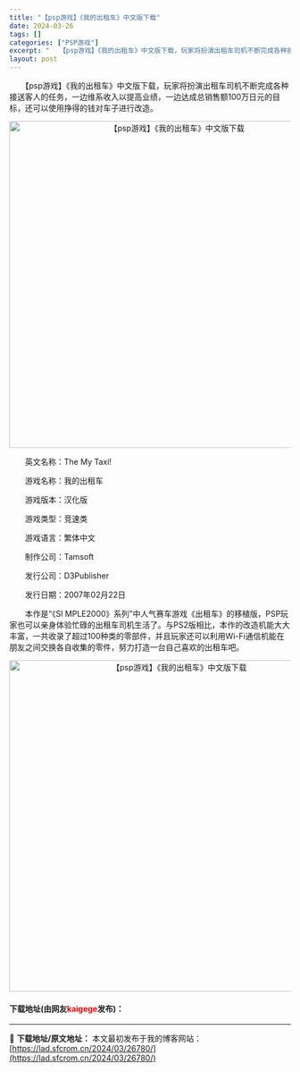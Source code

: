 ```yaml
---
title: "【psp游戏】《我的出租车》中文版下载"
date: 2024-03-26
tags: []
categories: ["PSP游戏"]
excerpt: "　　【psp游戏】《我的出租车》中文版下载，玩家将扮演出租车司机不断完成各种接送客人的任务，一边维系收入以提高业绩，一边达成总销售额100万日元的目标，还可以使用挣得的钱对车子进行改造。 　　英文名称：The My Taxi! 　　游戏名称：我的出租车 　　游戏版本：汉化版 　　游戏类型：竞速类 　&hellip;"
layout: post
---
```


 <p>　　【psp游戏】《我的出租车》中文版下载，玩家将扮演出租车司机不断完成各种接送客人的任务，一边维系收入以提高业绩，一边达成总销售额100万日元的目标，还可以使用挣得的钱对车子进行改造。</p> <p align="center"><img align="" border="0" src="https://lad.sfcrom.cn/wp-content/uploads/2024/03/20240325_6601fc4a42cca.png" width="585" alt="【psp游戏】《我的出租车》中文版下载" /></p> <p>　　英文名称：The My Taxi!</p> <p>　　游戏名称：我的出租车</p> <p>　　游戏版本：汉化版</p> <p>　　游戏类型：竞速类</p> <p>　　游戏语言：繁体中文</p> <p>　　制作公司：Tamsoft</p> <p>　　发行公司：D3Publisher</p> <p>　　发行日期：2007年02月22日</p> <p>　　本作是&ldquo;《SI MPLE2000》系列&rdquo;中人气赛车游戏《出租车》的移植版，PSP玩家也可以亲身体验忙碌的出租车司机生活了。与PS2版相比，本作的改造机能大大丰富，一共收录了超过100种类的零部件，并且玩家还可以利用Wi-Fi通信机能在朋友之间交换各自收集的零件，努力打造一台自己喜欢的出租车吧。</p> <p align="center"><img align="" border="0" src="https://lad.sfcrom.cn/wp-content/uploads/2024/03/20240325_6601fc4e41cd9.png" width="593" alt="【psp游戏】《我的出租车》中文版下载" /></p> <p><h4>下载地址(由网友<font color="red">kaigege</font>发布)：</h4></p> 

---
📖 **下载地址/原文地址：** 本文最初发布于我的博客网站：[https://lad.sfcrom.cn/2024/03/26780/](https://lad.sfcrom.cn/2024/03/26780/)
